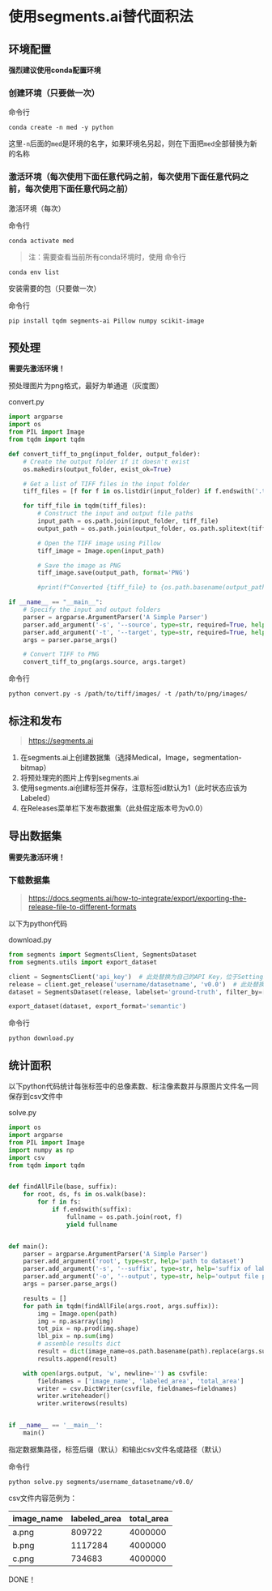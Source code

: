 # 使用segments.ai替代面积法

## 环境配置

**强烈建议使用conda配置环境**

### 创建环境（只要做一次）

命令行
```shell
conda create -n med -y python
```
这里`-n`后面的`med`是环境的名字，如果环境名另起，则在下面把`med`全部替换为新的名称

### 激活环境（每次使用下面任意代码之前，每次使用下面任意代码之前，每次使用下面任意代码之前）

激活环境（每次）

命令行
```shell
conda activate med
```

> 注：需要查看当前所有conda环境时，使用
命令行
```shell
conda env list
```

安装需要的包（只要做一次）

命令行
```shell
pip install tqdm segments-ai Pillow numpy scikit-image
```

## 预处理

**需要先激活环境！**

预处理图片为png格式，最好为单通道（灰度图）

convert.py
```python
import argparse
import os
from PIL import Image
from tqdm import tqdm

def convert_tiff_to_png(input_folder, output_folder):
    # Create the output folder if it doesn't exist
    os.makedirs(output_folder, exist_ok=True)

    # Get a list of TIFF files in the input folder
    tiff_files = [f for f in os.listdir(input_folder) if f.endswith('.tiff') or f.endswith('.tif')]

    for tiff_file in tqdm(tiff_files):
        # Construct the input and output file paths
        input_path = os.path.join(input_folder, tiff_file)
        output_path = os.path.join(output_folder, os.path.splitext(tiff_file)[0] + '.png')

        # Open the TIFF image using Pillow
        tiff_image = Image.open(input_path)

        # Save the image as PNG
        tiff_image.save(output_path, format='PNG')

        #print(f"Converted {tiff_file} to {os.path.basename(output_path)}")

if __name__ == "__main__":
    # Specify the input and output folders
    parser = argparse.ArgumentParser('A Simple Parser')
    parser.add_argument('-s', '--source', type=str, required=True, help='path to tiff images')
    parser.add_argument('-t', '--target', type=str, required=True, help='path to png images')
    args = parser.parse_args()

    # Convert TIFF to PNG
    convert_tiff_to_png(args.source, args.target)
```

命令行
```shell
python convert.py -s /path/to/tiff/images/ -t /path/to/png/images/
```

## 标注和发布

> https://segments.ai

1. 在segments.ai上创建数据集（选择Medical，Image，segmentation-bitmap）
2. 将预处理完的图片上传到segments.ai
3. 使用segments.ai创建标签并保存，注意标签id默认为1（此时状态应该为Labeled）
4. 在Releases菜单栏下发布数据集（此处假定版本号为v0.0）

## 导出数据集

**需要先激活环境！**

### 下载数据集

> https://docs.segments.ai/how-to-integrate/export/exporting-the-release-file-to-different-formats

以下为python代码

download.py
```python
from segments import SegmentsClient, SegmentsDataset
from segments.utils import export_dataset

client = SegmentsClient('api_key')  # 此处替换为自己的API Key，位于Settings->API Keys
release = client.get_release('username/datasetname', 'v0.0')  # 此处替换为自己的username，dataset name，版本号
dataset = SegmentsDataset(release, labelset='ground-truth', filter_by=['labeled'])

export_dataset(dataset, export_format='semantic')
```

命令行
```shell
python download.py
```

## 统计面积

以下python代码统计每张标签中的总像素数、标注像素数并与原图片文件名一同保存到csv文件中

solve.py
```python
import os
import argparse
from PIL import Image
import numpy as np
import csv
from tqdm import tqdm


def findAllFile(base, suffix):
    for root, ds, fs in os.walk(base):
        for f in fs:
            if f.endswith(suffix):
                fullname = os.path.join(root, f)
                yield fullname


def main():
    parser = argparse.ArgumentParser('A Simple Parser')
    parser.add_argument('root', type=str, help='path to dataset')
    parser.add_argument('-s', '--suffix', type=str, help='suffix of label files', default='_label_ground-truth_semantic.png')
    parser.add_argument('-o', '--output', type=str, help='output file path', default='result.csv')
    args = parser.parse_args()

    results = []
    for path in tqdm(findAllFile(args.root, args.suffix)):
        img = Image.open(path)
        img = np.asarray(img)
        tot_pix = np.prod(img.shape)
        lbl_pix = np.sum(img)
        # assemble results dict
        result = dict(image_name=os.path.basename(path).replace(args.suffix, '.png'), labeled_area=lbl_pix, total_area=tot_pix)
        results.append(result)

    with open(args.output, 'w', newline='') as csvfile:
        fieldnames = ['image_name', 'labeled_area', 'total_area']
        writer = csv.DictWriter(csvfile, fieldnames=fieldnames)
        writer.writeheader()
        writer.writerows(results)


if __name__ == '__main__':
    main()

```

指定数据集路径，标签后缀（默认）和输出csv文件名或路径（默认）

命令行
```shell
python solve.py segments/username_datasetname/v0.0/
```

csv文件内容范例为：

| image_name | labeled_area | total_area |
| ---- | ---- | ---- |
| a.png | 809722 | 4000000 |
| b.png | 1117284 | 4000000 |
| c.png | 734683 | 4000000 |


DONE！
